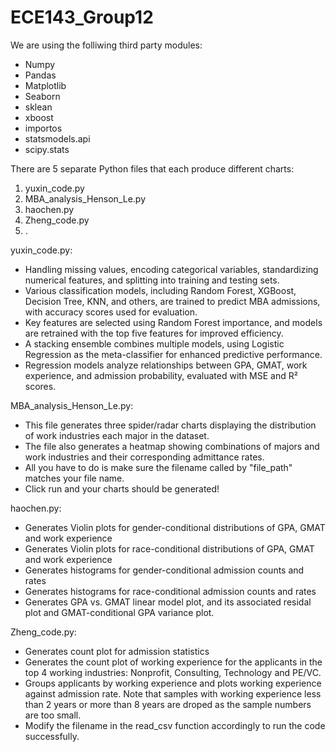 # ECE143_Group12

We are using the folliwing third party modules:
- Numpy
- Pandas
- Matplotlib
- Seaborn
- sklean
- xboost
- importos
- statsmodels.api
- scipy.stats

There are 5 separate Python files that each produce different charts:
1) yuxin_code.py
2) MBA_analysis_Henson_Le.py
3) haochen.py
4) Zheng_code.py
5) .

yuxin_code.py:
- Handling missing values, encoding categorical variables, standardizing numerical features, and splitting into training and testing sets.
- Various classification models, including Random Forest, XGBoost, Decision Tree, KNN, and others, are trained to predict MBA admissions, with accuracy scores used for evaluation.
- Key features are selected using Random Forest importance, and models are retrained with the top five features for improved efficiency.
- A stacking ensemble combines multiple models, using Logistic Regression as the meta-classifier for enhanced predictive performance.
- Regression models analyze relationships between GPA, GMAT, work experience, and admission probability, evaluated with MSE and R² scores.

MBA_analysis_Henson_Le.py:
- This file generates three spider/radar charts displaying the distribution of work industries each major in the dataset.
- The file also generates a heatmap showing combinations of majors and work industries and their corresponding admittance rates.
- All you have to do is make sure the filename called by "file_path" matches your file name.
- Click run and your charts should be generated!

haochen.py:
- Generates Violin plots for gender-conditional distributions of GPA, GMAT and work experience
- Generates Violin plots for race-conditional distributions of GPA, GMAT and work experience
- Generates histograms for gender-conditional admission counts and rates
- Generates histograms for race-conditional admission counts and rates
- Generates GPA vs. GMAT linear model plot, and its associated residal plot and GMAT-conditional GPA variance plot.

Zheng_code.py:
- Generates count plot for admission statistics
- Generates the count plot of working experience for the applicants in the top 4 working industries: Nonprofit, Consulting, Technology and PE/VC.
- Groups applicants by working experience and plots working experience against admission rate. Note that samples with working experience less than 2 years or more than 8 years are droped as the sample numbers are too small.
- Modify the filename in the read_csv function accordingly to run the code successfully.

  


